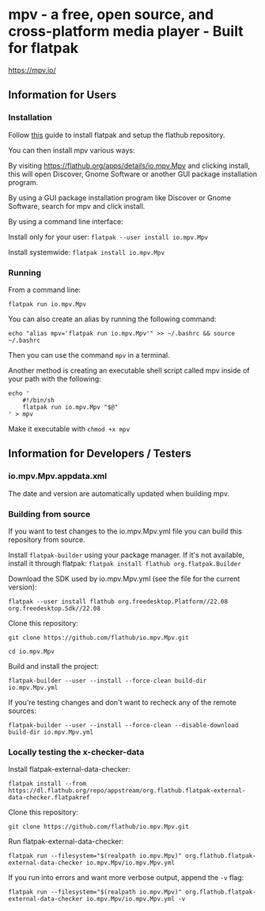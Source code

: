 # mpv - a free, open source, and cross-platform media player - Built for flatpak

https://mpv.io/

## Information for Users

### Installation

Follow [this](https://flatpak.org/setup/) guide to install flatpak and setup the flathub repository.

You can then install mpv various ways:

By visiting https://flathub.org/apps/details/io.mpv.Mpv and clicking install, this will open Discover, Gnome Software or another GUI package installation program.

By using a GUI package installation program like Discover or Gnome Software, search for mpv and click install.

By using a command line interface:

Install only for your user: `flatpak --user install io.mpv.Mpv`

Install systemwide: `flatpak install io.mpv.Mpv`

### Running

From a command line:

`flatpak run io.mpv.Mpv`

You can also create an alias by running the following command:

`echo "alias mpv='flatpak run io.mpv.Mpv'" >> ~/.bashrc && source ~/.bashrc`

Then you can use the command `mpv` in a terminal.

Another method is creating an executable shell script called mpv inside of your path with the following:

```
echo '
    #!/bin/sh
    flatpak run io.mpv.Mpv "$@"
' > mpv
```
Make it executable with `chmod +x mpv`

## Information for Developers / Testers

### io.mpv.Mpv.appdata.xml

The date and version are automatically updated when building mpv.

### Building from source

If you want to test changes to the io.mpv.Mpv.yml file you can build this repository from source.

Install `flatpak-builder` using your package manager. If it's not available, install it through flatpak: `flatpak install flathub org.flatpak.Builder`

Download the SDK used by io.mpv.Mpv.yml (see the file for the current version):

`flatpak --user install flathub org.freedesktop.Platform//22.08 org.freedesktop.Sdk//22.08`

Clone this repository:

`git clone https://github.com/flathub/io.mpv.Mpv.git`

`cd io.mpv.Mpv`

Build and install the project:

`flatpak-builder --user --install --force-clean build-dir io.mpv.Mpv.yml`

If you're testing changes and don't want to recheck any of the remote sources:

`flatpak-builder --user --install --force-clean --disable-download build-dir io.mpv.Mpv.yml`

### Locally testing the x-checker-data

Install flatpak-external-data-checker:

`flatpak install --from https://dl.flathub.org/repo/appstream/org.flathub.flatpak-external-data-checker.flatpakref`

Clone this repository:

`git clone https://github.com/flathub/io.mpv.Mpv.git`

Run flatpak-external-data-checker:

`flatpak run --filesystem="$(realpath io.mpv.Mpv)" org.flathub.flatpak-external-data-checker io.mpv.Mpv/io.mpv.Mpv.yml`

If you run into errors and want more verbose output, append the `-v` flag:

`flatpak run --filesystem="$(realpath io.mpv.Mpv)" org.flathub.flatpak-external-data-checker io.mpv.Mpv/io.mpv.Mpv.yml -v`
